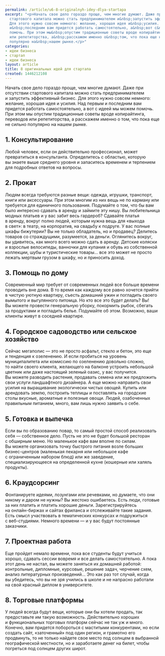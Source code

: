 ```yaml
---
permalink: /article/u6-8-originalnyh-idey-dlya-startapa
excerpt: "<p>Начать свое дело гораздо проще, чем многие думают. Даже при отсутствии
  стартового капитала можно стать предпринимателем и&nbsp;запустить эффективный бизнес.
  Для этого нужно совсем немного: желание, хорошая идея и&nbsp;усилия. Над первым
  и&nbsp;последним вам придется работать самостоятельно, а&nbsp;вот с&nbsp;идеей мы&nbsp;можем
  помочь. При этом мы&nbsp;опустим традиционные советы вроде копирайтинга, переводов
  или репетиторства, а&nbsp;расскажем именно о&nbsp;том, что пока еще не&nbsp;сильно
  популярно на&nbsp;нашем рынке.</p>"
categories:
- идеи бизнеса
- стартап
- идеи бизнеса
layout: article
title: 8 оригинальных идей для стартапа
created: 1446212108
---
```

Начать свое дело гораздо проще, чем многие думают. Даже при отсутствии стартового капитала можно стать предпринимателем и запустить эффективный бизнес. Для этого нужно совсем немного: желание, хорошая идея и усилия. Над первым и последним вам придется работать самостоятельно, а вот с идеей мы можем помочь. При этом мы опустим традиционные советы вроде копирайтинга, переводов или репетиторства, а расскажем именно о том, что пока еще не сильно популярно на нашем рынке.

## 1. Консультирование ##

Любой человек, если он действительно профессионал, может превратиться в консультанта. Определитесь с областью, которую вы знаете выше среднего уровня и запаситесь временем и терпением для подробных ответов на вопросы.

## 2. Прокат ##

Людям всегда требуются разные вещи: одежда, игрушки, транспорт, книги или аксессуары. При этом многим из них вещь не по карману или требуется для единичного пользования. Подумайте о том, что бы вам было интересно сдавать в аренду и займите эту нишу. Вы любительница модных платьев и у вас забит весь гардероб? Сдавайте платья в аренду, вокруг полно людей, которым нужна вещь для «выхода в свет»: в театр, на корпоратив, на свадьбу к подруге. У вас полные шкафы бижутерии? Вы не только обладатель, но и продавец? Делитесь товаров со страждущими, разумеется, за деньги. Оглянитесь вокруг, вы удивитесь, как много всего можно сдать в аренду. Детские коляски и взрослые велосипеды, ванночки для купания и обувь из собственной коллекции, шубы и туристические товары... все это может не просто лежать мертвым грузом в шкафу, но и приносить доход.

## 3. Помощь по дому ##

Современный мир требует от современных людей все больше времени проводить вне дома. В то время как каждому все равно хочется прийти в чистую уютную квартиру, съесть домашний ужин и погладить своего вымытого и выгулянного питомца. Но кто все это будет делать? Вы! Вы можете провести генеральную уборку, покормить рыбок, сбегать за продуктами и погладить белье. Подумайте об этом. Возможно, ваши клиенты живут в соседней квартире.

## 4. Городское садоводство или сельское хозяйство ##

Сейчас мегаполис — это не просто асфальт, стекло и бетон, это еще и тенденция к озеленению. И если пробиться на уровень муниципалитета или комиссию по озеленению довольно сложно, то найти своего клиента, желающего на балконе устроить небольшой цветник или даже настоящий зеленый оазис, у вас получится. Вы можете разводить растения, продавать семена или же предложить свои услуги ландшафтного дизайнера. А еще можно направить свои усилия на выращивание экологически чистых овощей. Купить или арендовать землю, построить теплицы и поставлять на городские столы вкусные, ароматные и полезные овощи. Людей, озабоченных правильным питанием, много, вам лишь нужно заявить о себе.

## 5. Готовка и выпечка ##

Если вы по образованию повар, то самый простой способ реализовать себя — собственное дело. Пусть не это не будет большой ресторан с обширным меню. Но маленькое кафе вам вполне по силам. Вы можете организовать точку быстрого питания возле больших бизнес-центров (маленькая пекарня или небольшое кафе с ограниченным набором блюд) или же заведение, специализирующееся на определенной кухне (кошерные или халяль продукты).

## 6. Краудсорсинг ##

Фонтанируете идеями, лозунгами или речевками, но думаете, что они никому и даром не нужны? Вы жестоко ошибаетесь. Есть люди, готовые за них платить и платить хорошие деньги. Зарегистрируйтесь на онлайн-биржах и сайтах фриланса и отслеживайте такие задания. Есть смысл участвовать в тематических конкурсах и подружиться с веб-студиями. Немного времени — и у вас будут постоянные заказчики.

## 7. Проектная работа ##

Еще пройдет немало времени, пока все студенты будут учиться хорошо, сдавать сессии вовремя и все делать самостоятельно. А пока этот день не настал, вы можете заняться их домашней работой: контрольные, дипломные, курсовые, решение задач, черчение схем, анализ литературных произведений... Это как раз тот случай, когда вы убедитесь, что вы не зря учились в школе и не напрасно работали на свой красный диплом в университете.

## 8. Торговые платформы ##

У людей всегда будут вещи, которые они бы хотели продать, так предоставьте им такую возможность. Действительно хороших и функциональных торговых платформ сейчас не так уж и много. Конечно, вам придется побороться с маститыми конкурентами, но если создать сайт, «заточенный» под один регион, и грамотно его продвинуть, то не только найдете свое место под солнцем в выбранной географической местности, но и заработаете денег на билет, чтобы погреться под солнцем других широт.

